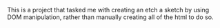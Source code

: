 This is a project that tasked me with creating an etch a sketch by using DOM manipulation, rather than manually creating all of the html to do so.